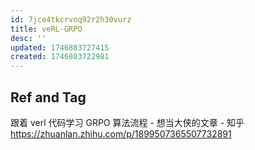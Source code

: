 ```yaml
---
id: 7jce4tkcrvnq92r2h30vurz
title: veRL-GRPO
desc: ''
updated: 1746803727415
created: 1746803722981
---
```



## Ref and Tag

跟着 verl 代码学习 GRPO 算法流程 - 想当大侠的文章 - 知乎
https://zhuanlan.zhihu.com/p/1899507365507732891